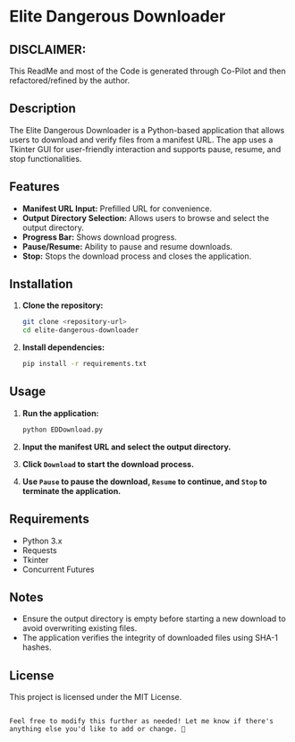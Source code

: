 # Elite Dangerous Downloader

## DISCLAIMER: 
This ReadMe and most of the Code is generated through Co-Pilot and then refactored/refined by the author. 

## Description
The Elite Dangerous Downloader is a Python-based application that allows users to download and verify files from a manifest URL. The app uses a Tkinter GUI for user-friendly interaction and supports pause, resume, and stop functionalities.

## Features
- **Manifest URL Input:** Prefilled URL for convenience.
- **Output Directory Selection:** Allows users to browse and select the output directory.
- **Progress Bar:** Shows download progress.
- **Pause/Resume:** Ability to pause and resume downloads.
- **Stop:** Stops the download process and closes the application.

## Installation
1. **Clone the repository:**
   ```sh
   git clone <repository-url>
   cd elite-dangerous-downloader
   ```

2. **Install dependencies:**
   ```sh
   pip install -r requirements.txt
   ```

## Usage
1. **Run the application:**
   ```sh
   python EDDownload.py
   ```

2. **Input the manifest URL and select the output directory.**

3. **Click `Download` to start the download process.**

4. **Use `Pause` to pause the download, `Resume` to continue, and `Stop` to terminate the application.**

## Requirements
- Python 3.x
- Requests
- Tkinter
- Concurrent Futures

## Notes
- Ensure the output directory is empty before starting a new download to avoid overwriting existing files.
- The application verifies the integrity of downloaded files using SHA-1 hashes.

## License
This project is licensed under the MIT License.
```

Feel free to modify this further as needed! Let me know if there's anything else you'd like to add or change. 🚀
